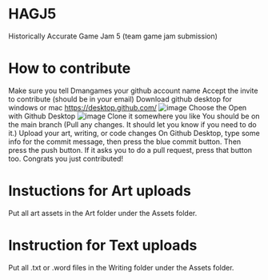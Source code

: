 # HAGJ5
Historically Accurate Game Jam 5 (team game jam submission)

# How to contribute
Make sure you tell Dmangames your github account name
Accept the invite to contribute (should be in your email)
Download github desktop for windows or mac https://desktop.github.com/
![image](https://user-images.githubusercontent.com/10818854/147862800-9d07bfb4-5f5d-411d-a3ae-3caa37a6cee1.png)
Choose the Open with Github Desktop
![image](https://user-images.githubusercontent.com/10818854/147862814-bd408e72-ded0-4bec-8475-3c0a8fe72bd5.png)
Clone it somewhere you like
You should be on the main branch
(Pull any changes. It should let you know if you need to do it.)
Upload your art, writing, or code changes
On Github Desktop, type some info for the commit message, then press the blue commit button. Then press the push button.
If it asks you to do a pull request, press that button too.
Congrats you just contributed!

# Instuctions for Art uploads
Put all art assets in the Art folder under the Assets folder.

# Instruction for Text uploads
Put all .txt or .word files in the Writing folder under the Assets folder.
